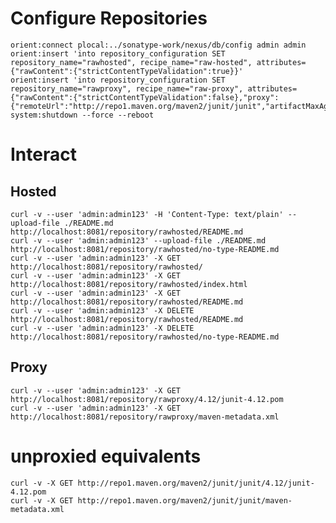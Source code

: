 <!--

    Sonatype Nexus (TM) Open Source Version
    Copyright (c) 2008-2015 Sonatype, Inc.
    All rights reserved. Includes the third-party code listed at http://links.sonatype.com/products/nexus/oss/attributions.

    This program and the accompanying materials are made available under the terms of the Eclipse Public License Version 1.0,
    which accompanies this distribution and is available at http://www.eclipse.org/legal/epl-v10.html.

    Sonatype Nexus (TM) Professional Version is available from Sonatype, Inc. "Sonatype" and "Sonatype Nexus" are trademarks
    of Sonatype, Inc. Apache Maven is a trademark of the Apache Software Foundation. M2eclipse is a trademark of the
    Eclipse Foundation. All other trademarks are the property of their respective owners.

-->
# Configure Repositories

    orient:connect plocal:../sonatype-work/nexus/db/config admin admin
    orient:insert 'into repository_configuration SET repository_name="rawhosted", recipe_name="raw-hosted", attributes={"rawContent":{"strictContentTypeValidation":true}}'
    orient:insert 'into repository_configuration SET repository_name="rawproxy", recipe_name="raw-proxy", attributes={"rawContent":{"strictContentTypeValidation":false},"proxy":{"remoteUrl":"http://repo1.maven.org/maven2/junit/junit","artifactMaxAge":120}}'
    system:shutdown --force --reboot

# Interact

## Hosted

    curl -v --user 'admin:admin123' -H 'Content-Type: text/plain' --upload-file ./README.md http://localhost:8081/repository/rawhosted/README.md
    curl -v --user 'admin:admin123' --upload-file ./README.md http://localhost:8081/repository/rawhosted/no-type-README.md
    curl -v --user 'admin:admin123' -X GET http://localhost:8081/repository/rawhosted/
    curl -v --user 'admin:admin123' -X GET http://localhost:8081/repository/rawhosted/index.html
    curl -v --user 'admin:admin123' -X GET http://localhost:8081/repository/rawhosted/README.md
    curl -v --user 'admin:admin123' -X DELETE http://localhost:8081/repository/rawhosted/README.md
    curl -v --user 'admin:admin123' -X DELETE http://localhost:8081/repository/rawhosted/no-type-README.md

## Proxy

    curl -v --user 'admin:admin123' -X GET http://localhost:8081/repository/rawproxy/4.12/junit-4.12.pom
    curl -v --user 'admin:admin123' -X GET http://localhost:8081/repository/rawproxy/maven-metadata.xml

# unproxied equivalents
    curl -v -X GET http://repo1.maven.org/maven2/junit/junit/4.12/junit-4.12.pom
    curl -v -X GET http://repo1.maven.org/maven2/junit/junit/maven-metadata.xml